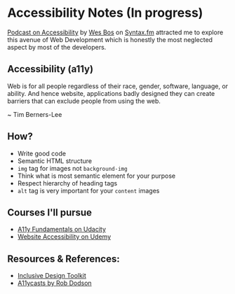 # Accessibility Notes (In progress)

[Podcast on Accessibility](https://syntax.fm/show/072/accessibility) by [Wes Bos](https://twitter.com/wesbos) on [Syntax.fm](https://syntax.fm) attracted me to explore this avenue of Web Development which is honestly the most neglected aspect by most of the developers.

## Accessibility (a11y)
Web is for all people regardless of their race, gender, software, language, or ability. And hence website, applications badly designed they can create barriers that can exclude people from using the web.

~ Tim Berners-Lee

## How?
- Write good code
- Semantic HTML structure
- `img` tag for images not `background-img`
- Think what is most semantic element for your purpose
- Respect hierarchy of heading tags
- `alt` tag is very important for your `content` images

## Courses I'll pursue
- [A11y Fundamentals on Udacity](https://bit.ly/web-a11y)
- [Website Accessibility on Udemy](https://udemy.com/website-accessibility-course)

## Resources & References:
- [Inclusive Design Toolkit](http://www.inclusivedesigntoolkit.com/whatis/whatis.html)
- [A11ycasts by Rob Dodson](https://www.youtube.com/playlist?list=PLNYkxOF6rcICWx0C9LVWWVqvHlYJyqw7g)

